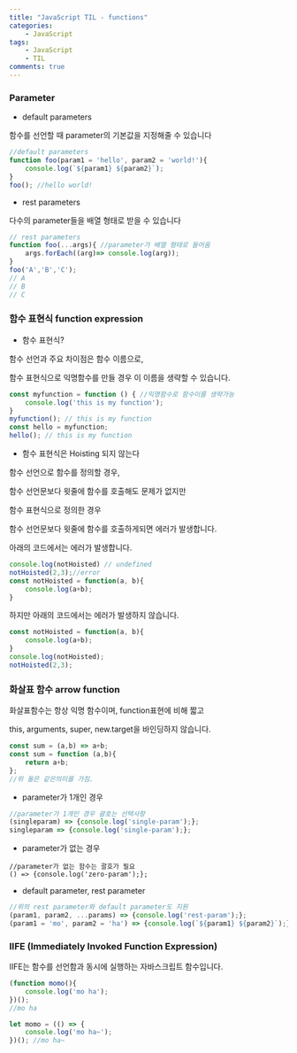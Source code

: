```yaml
---
title: "JavaScript TIL - functions"
categories:
    - JavaScript
tags:
    - JavaScript
    - TIL
comments: true
---
```



### Parameter

- default parameters

함수를 선언할 때 parameter의 기본값을 지정해줄 수 있습니다

```javascript
//default parameters
function foo(param1 = 'hello', param2 = 'world!'){
    console.log(`${param1} ${param2}`);
}
foo(); //hello world!
```

  

- rest parameters

다수의 parameter들을 배열 형태로 받을 수 있습니다

```javascript
// rest parameters
function foo(...args){ //parameter가 배열 형태로 들어옴
    args.forEach((arg)=> console.log(arg));
}
foo('A','B','C');
// A
// B
// C
```

  

### 함수 표현식 function expression

- 함수 표현식?

함수 선언과 주요 차이점은 함수 이름으로, 

함수 표현식으로 익명함수를 만들 경우 이 이름을 생략할 수 있습니다.

```javascript
const myfunction = function () { //익명함수로 함수이름 생략가능
    console.log('this is my function');
}
myfunction(); // this is my function
const hello = myfunction;
hello(); // this is my function
```





- 함수 표현식은 Hoisting 되지 않는다

함수 선언으로 함수를 정의할 경우, 

함수 선언문보다 윗줄에 함수를 호출해도 문제가 없지만

함수 표현식으로 정의한 경우 

함수 선언문보다 윗줄에 함수를 호출하게되면 에러가 발생합니다.

  

아래의 코드에서는 에러가 발생합니다.

```javascript
console.log(notHoisted) // undefined
notHoisted(2,3);//error
const notHoisted = function(a, b){
    console.log(a+b);
}
```

하지만 아래의 코드에서는 에러가 발생하지 않습니다.

```js
const notHoisted = function(a, b){
    console.log(a+b);
}
console.log(notHoisted);
notHoisted(2,3);
```



### 화살표 함수 arrow function

화살표함수는 항상 익명 함수이며, function표현에 비해 짧고  

this, arguments, super, new.target을 바인딩하지 않습니다.

```js
const sum = (a,b) => a+b;
const sum = function (a,b){
    return a+b;
};
//위 둘은 같은의미를 가짐.
```

- parameter가 1개인 경우

```js
//parameter가 1개인 경우 괄호는 선택사항
(singleparam) => {console.log('single-param');};
singleparam => {console.log('single-param');};
```

- parameter가 없는 경우

```
//parameter가 없는 함수는 괄호가 필요
() => {console.log('zero-param');};
```

- default parameter, rest parameter

```js
//위의 rest parameter와 default parameter도 지원
(param1, param2, ...params) => {console.log('rest-param');};
(param1 = 'mo', param2 = 'ha') => {console.log(`${param1} ${param2}`);};
```





### IIFE (Immediately Invoked Function Expression)

IIFE는 함수를 선언함과 동시에 실행하는 자바스크립트 함수입니다.

```js
(function momo(){
    console.log('mo ha');
})();
//mo ha

let momo = (() => {
    console.log('mo ha~');
})(); //mo ha~
```

